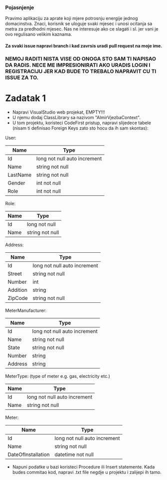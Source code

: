 ### Pojasnjenje

Pravimo aplikaciju za aprate koji mjere potrosnju energije jednog domacinstva. 
Znaci, korisnik se uloguje svaki mjesec i unosi ocitanja sa metra za predhodni mjesec. Nas ne interesuje ako ce slagati i sl. jer vani je ovo regulisano velikim kaznama.

#### Za svaki issue napravi branch i kad zavrsis uradi pull request na moje ime.
### NEMOJ RADITI NISTA VISE OD ONOGA STO SAM TI NAPISAO DA RADIS. NECE ME IMPRESIONIRATI AKO URADIS LOGIN I REGISTRACIJU JER KAD BUDE TO TREBALO NAPRAVIT CU TI ISSUE ZA TO.


# Zadatak 1


- Napravi VisualStudio web projekat, EMPTY!!!
- U njemu dodaj ClassLibrary sa nazivom "AlmirVjezbaContext".
- U tom projektu, koristeci CodeFirst pristup, napravi slijedece tabele (nisam ti definisao Foreign Keys zato sto hocu da ih sam skontas):


User:


| Name | Type |
| ------ | ------ |
| Id | long not null auto increment |
| Name | string not null |
| LastName | string not null |
| Gender | int not null |
| Role | int not null |


Role: 


| Name | Type |
| ------ | ------ |
| Id | long not null |
| Name | string not null |


Address: 


| Name | Type |
| ------ | ------ |
| Id | long not null auto increment |
| Street | string not null |
| Number | int |
| Addition | string |
| ZipCode | string not null |


MeterManufacturer: 


| Name | Type |
| ------ | ------ |
| Id | long not null auto increment |
| Name | string not null |
| State | string not null |
| Number | string |
| Address | string |



MeterType: (type of meter e.g. gas, electricity etc.)


| Name | Type |
| ------ | ------ |
| Id | long not null auto increment |
| Name | string not null |


Meter: 


| Name | Type |
| ------ | ------ |
| Id | long not null auto increment |
| Name | string not null |
| DateOfInstallation | datetime not null |




- Napuni podatke u bazi koristeci Procedure ili Insert statemente. Kada budes commitao kod, napravi .txt file negdje u projektu i zalijepi ih tamo.
